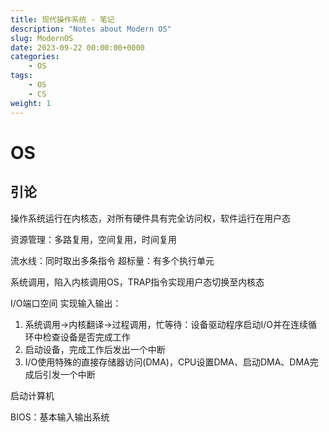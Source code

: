 ```yaml
---
title: 现代操作系统 - 笔记
description: "Notes about Modern OS"
slug: ModernOS
date: 2023-09-22 00:00:00+0000
categories:
    - OS
tags:
    - OS
    - CS
weight: 1
---
```


# OS

## 引论

操作系统运行在内核态，对所有硬件具有完全访问权，软件运行在用户态

资源管理：多路复用，空间复用，时间复用

流水线：同时取出多条指令
超标量：有多个执行单元

系统调用，陷入内核调用OS，TRAP指令实现用户态切换至内核态

I/O端口空间
实现输入输出：
1. 系统调用->内核翻译->过程调用，忙等待：设备驱动程序启动I/O并在连续循环中检查设备是否完成工作
2. 启动设备，完成工作后发出一个中断
3. I/O使用特殊的直接存储器访问(DMA)，CPU设置DMA、启动DMA、DMA完成后引发一个中断

启动计算机

BIOS：基本输入输出系统

